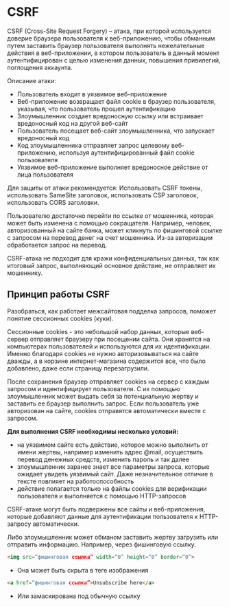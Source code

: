 # CSRF

CSRF (Cross-Site Request Forgery) – атака, при которой используется доверие браузера пользователя к веб-приложению, чтобы обманным путем заставить браузер пользователя выполнять нежелательные действия в веб-приложении, в котором пользователь в данный момент аутентифицирован с целью изменения данных, повышения привилегий, поглощения аккаунта. 

Описание атаки: 
- Пользователь входит в уязвимое веб-приложение
- Веб-приложение возвращает файл cookie в браузер пользователя, указывая, что пользователь прошел аутентификацию
- Злоумышленник создает вредоносную ссылку или встраивает вредоносный код на другой веб-сайт
- Пользователь посещает веб-сайт злоумышленника, что запускает вредоносный код
- Код злоумышленника отправляет запрос целевому веб-приложению, используя аутентифицированный файл cookie пользователя
- Уязвимое веб-приложение выполняет вредоносное действие от лица пользователя

Для защиты от атаки рекомендуется: Использовать CSRF токены, использовать SameSite заголовок, использовать CSP заголовок, использовать CORS заголовки.

Пользователю достаточно перейти по ссылке от мошенника, которая может быть изменена с помощью сокращателя. Например, человек, авторизованный на сайте банка, может кликнуть по фишинговой ссылке с запросом на перевод денег на счет мошенника. Из-за авторизации обработается запрос на перевод.

CSRF-атака не подходит для кражи конфиденциальных данных, так как итоговый запрос, выполняющий основное действие, не отправляет их мошеннику.

## Принцип работы CSRF

Разобраться, как работает межсайтовая подделка запросов, поможет понятие сессионных cookies (куки).

Сессионные cookies - это небольшой набор данных, которые веб-сервер отправляет браузеру при посещении сайта. Они хранятся на компьютерах пользователей и используются для их идентификации. Именно благодаря cookies не нужно авторизовываться на сайте дважды, а в корзине интернет-магазина содержится все, что было добавлено, даже если страницу перезагрузили.

После сохранения браузер отправляет cookies на сервер с каждым запросом и идентифицирует пользователя. С их помощью злоумышленник может выдать себя за потенциальную жертву и заставить ее браузер выполнить запрос. Если пользователь уже авторизован на сайте, cookies отправятся автоматически вместе с запросом.

**Для выполнения CSRF необходимы несколько условий:**

- на уязвимом сайте есть действие, которое можно выполнить от имени жертвы, например изменить адрес @mail, осуществить перевод денежных средств, изменить пароль и так далее
- злоумышленник заранее знает все параметры запроса, которые ожидает увидеть уязвимый сайт. Даже незначительное отличие в тексте повлияет на работоспособность
- действие полагается только на файлы cookies для верификации пользователя и выполняется с помощью HTTP-запросов

CSRF-атаке могут быть подвержены все сайты и веб-приложения, которые добавляют данные для аутентификации пользователя к HTTP-запросу автоматически.

Либо злоумышленник может обманом заставить жертву загрузить или отправить информацию. Например, через фишинговую ссылку.

```html
<img src=“фишинговая ссылка” width=“0” height=“0” border=“0”>
```
- Она может быть скрыта в теге изображения
```html
<a href=“фишинговая ссылка”>Unsubscribe here</a>
```
- Или замаскирована под обычную ссылку
